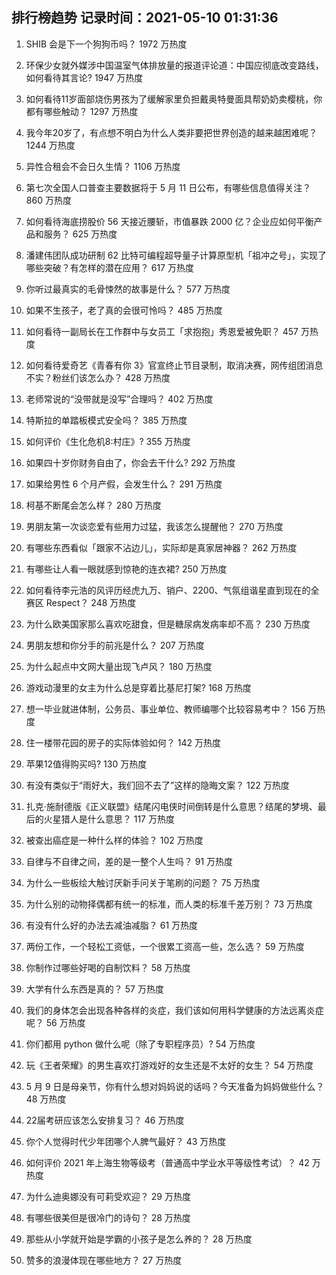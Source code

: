 
## 排行榜趋势 记录时间：2021-05-10 01:31:36
  
  1. SHIB 会是下一个狗狗币吗？ 1972 万热度
    
  2. 环保少女就外媒涉中国温室气体排放量的报道评论道：中国应彻底改变路线，如何看待其言论? 1947 万热度
    
  3. 如何看待11岁面部烧伤男孩为了缓解家里负担戴奥特曼面具帮奶奶卖樱桃，你都有哪些触动？ 1297 万热度
    
  4. 我今年20岁了，有点想不明白为什么人类非要把世界创造的越来越困难呢？ 1244 万热度
    
  5. 异性合租会不会日久生情？ 1106 万热度
    
  6. 第七次全国人口普查主要数据将于 5 月 11 日公布，有哪些信息值得关注？ 860 万热度
    
  7. 如何看待海底捞股价 56 天接近腰斩，市值暴跌 2000 亿？企业应如何平衡产品和服务？ 625 万热度
    
  8. 潘建伟团队成功研制 62 比特可编程超导量子计算原型机「祖冲之号」，实现了哪些突破？有怎样的潜在应用？ 617 万热度
    
  9. 你听过最真实的毛骨悚然的故事是什么？ 577 万热度
    
  10. 如果不生孩子，老了真的会很可怜吗？ 485 万热度
    
  11. 如何看待一副局长在工作群中与女员工「求抱抱」秀恩爱被免职？ 457 万热度
    
  12. 如何看待爱奇艺《青春有你 3》官宣终止节目录制，取消决赛，网传组团消息不实？粉丝们该怎么办？ 428 万热度
    
  13. 老师常说的“没带就是没写”合理吗？ 402 万热度
    
  14. 特斯拉的单踏板模式安全吗？ 385 万热度
    
  15. 如何评价《生化危机8:村庄》? 355 万热度
    
  16. 如果四十岁你财务自由了，你会去干什么? 292 万热度
    
  17. 如果给男性 6 个月产假，会发生什么？ 291 万热度
    
  18. 柯基不断尾会怎么样？ 280 万热度
    
  19. 男朋友第一次谈恋爱有些用力过猛，我该怎么提醒他？ 270 万热度
    
  20. 有哪些东西看似「跟家不沾边儿」，实际却是真家居神器？ 262 万热度
    
  21. 有哪些让人看一眼就感到惊艳的连衣裙? 250 万热度
    
  22. 如何看待李元浩的风评历经虎九万、销户、2200、气氛组谐星直到现在的全赛区 Respect？ 248 万热度
    
  23. 为什么欧美国家那么喜欢吃甜食，但是糖尿病发病率却不高？ 230 万热度
    
  24. 男朋友想和你分手的前兆是什么？ 207 万热度
    
  25. 为什么起点中文网大量出现飞卢风？ 180 万热度
    
  26. 游戏动漫里的女主为什么总是穿着比基尼打架? 168 万热度
    
  27. 想一毕业就进体制，公务员、事业单位、教师编哪个比较容易考中？ 156 万热度
    
  28. 住一楼带花园的房子的实际体验如何？ 142 万热度
    
  29. 苹果12值得购买吗? 130 万热度
    
  30. 有没有类似于“雨好大，我们回不去了”这样的隐晦文案？ 122 万热度
    
  31. 扎克·施耐德版《正义联盟》结尾闪电侠时间倒转是什么意思？结尾的梦境、最后的火星猎人是什么意思？ 117 万热度
    
  32. 被查出癌症是一种什么样的体验？ 102 万热度
    
  33. 自律与不自律之间，差的是一整个人生吗？ 91 万热度
    
  34. 为什么一些板绘大触讨厌新手问关于笔刷的问题？ 75 万热度
    
  35. 为什么别的动物择偶都有统一的标准，而人类的标准千差万别？ 73 万热度
    
  36. 有没有什么好的办法去减油减脂？ 61 万热度
    
  37. 两份工作，一个轻松工资低，一个很累工资高一些，怎么选？ 59 万热度
    
  38. 你制作过哪些好喝的自制饮料？ 58 万热度
    
  39. 大学有什么东西是真的？ 57 万热度
    
  40. 我们的身体怎会出现各种各样的炎症，我们该如何用科学健康的方法远离炎症呢？ 56 万热度
    
  41. 你们都用 python 做什么呢（除了专职程序员）? 54 万热度
    
  42. 玩《王者荣耀》的男生喜欢打游戏好的女生还是不太好的女生？ 54 万热度
    
  43. 5 月 9 日是母亲节，你有什么想对妈妈说的话吗？今天准备为妈妈做些什么？ 48 万热度
    
  44. 22届考研应该怎么安排复习？ 46 万热度
    
  45. 你个人觉得时代少年团哪个人脾气最好？ 43 万热度
    
  46. 如何评价 2021 年上海生物等级考（普通高中学业水平等级性考试）？ 42 万热度
    
  47. 为什么迪奥娜没有可莉受欢迎？ 29 万热度
    
  48. 有哪些很美但是很冷门的诗句？ 28 万热度
    
  49. 那些从小学就开始是学霸的小孩子是怎么养的？ 28 万热度
    
  50. 赞多的浪漫体现在哪些地方？ 27 万热度
    